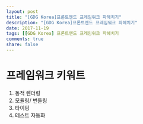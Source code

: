 ```yaml
---
layout: post
title: "[GDG Korea]프론트엔드 프레임워크 파헤치기"
description: "[GDG Korea]프론트엔드 프레임워크 파헤치기"
date: 2017-11-19
tags: [[GDG Korea] 프론트엔드 프레임워크 파헤치기
comments: true
share: false
---
```


# 프레임워크 키워트

1. 동적 렌더링  
2. 모듈링/ 번들링  
3. 타이핑  
4. 테스트 자동화  

